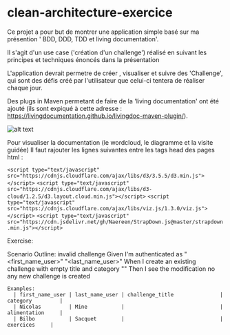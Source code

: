 # clean-architecture-exercice
Ce projet a pour but de montrer une application simple basé sur ma présention ' BDD, DDD, TDD et living documentation'.

Il s'agit d'un use case ('création d'un challenge') réalisé en suivant les principes et techniques énoncés dans la présentation

L'application devrait permetre de créer , visualiser et suivre des 'Challenge', qui sont des défis créé par l'utilisateur que celui-ci tentera de réaliser chaque jour.

Des plugs in Maven permetant de faire de la 'living documentation' ont été ajouté (ils sont expiqué à cette adresse : https://livingdocumentation.github.io/livingdoc-maven-plugin/).

![alt text](https://user-images.githubusercontent.com/4274325/65676632-88e18f80-e050-11e9-86ad-325668dd0d8a.png)


Pour visualiser la documentation (le wordcloud, le diagramme et la visite guidée) Il faut rajouter les lignes suivantes entre les tags head des pages html :


   ```<script type="text/javascript" src="https://cdnjs.cloudflare.com/ajax/libs/d3/3.5.5/d3.min.js"></script>```
  ```<script type="text/javascript" src="https://cdnjs.cloudflare.com/ajax/libs/d3-cloud/1.2.5/d3.layout.cloud.min.js"></script>```
  ```<script type="text/javascript" src="https://cdnjs.cloudflare.com/ajax/libs/viz.js/1.3.0/viz.js"></script>```
  ```<script type="text/javascript" src="https://cdn.jsdelivr.net/gh/Naereen/StrapDown.js@master/strapdown.min.js"></script>```
  
  Exercise:
  

  Scenario Outline: invalid challenge
    Given I'm authenticated as "<first_name_user>" "<last_name_user>"
    When I create an existing challenge with empty title and category "<category>"
    Then I see the modification no any new challenge is created

    Examples:
      | first_name_user | last_name_user | challenge_title               |  category         |
      | Nicolas         | Mine           |                               |  alimentation     |
      | Bilbo           | Sacquet        |                               |  exercices     |
                        
